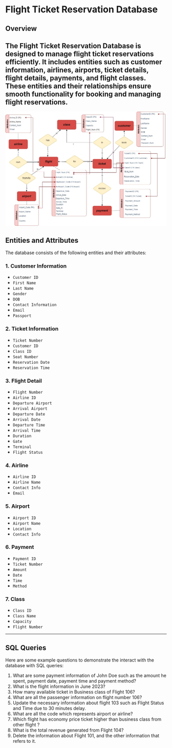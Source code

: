 # Flight Ticket Reservation Database

## Overview
The Flight Ticket Reservation Database is designed to manage flight ticket reservations efficiently. It includes entities such as customer information, airlines, airports, ticket details, flight details, payments, and flight classes. These entities and their relationships ensure smooth functionality for booking and managing flight reservations.
---
![E-R database schema](airline_reservation_database.jpg)

## Entities and Attributes
The database consists of the following entities and their attributes:
### 1. **Customer Information**                 
- `Customer ID`
- `First Name`
- `Last Name`
- `Gender`
- `DOB`
- `Contact Information`
- `Email`
- `Passport`
### 2. **Ticket Information**
- `Ticket Number`
- `Customer ID`
- `Class ID`
- `Seat Number`
- `Reservation Date`
- `Reservation Time`
### 3. **Flight Detail**
- `Flight Number`
- `Airline ID`
- `Departure Airport`
- `Arrival Airport`
- `Departure Date`
- `Arrival Date`
- `Departure Time`
- `Arrival Time`
- `Duration`
- `Gate`
- `Terminal`
- `Flight Status`
### 4. **Airline**
- `Airline ID`
- `Airline Name`
- `Contact Info`
- `Email`
### 5. **Airport**
- `Airport ID`
- `Airport Name`
- `Location`
- `Contact Info`
### 6. **Payment**
- `Payment ID`
- `Ticket Number`
- `Amount`
- `Date`
- `Time`
- `Method`
### 7. **Class**
- `Class ID`
- `Class Name`
- `Capacity`
- `Flight Number`
---
## SQL Queries
Here are some example questions to demonstrate the interact with the database with SQL queries:
1. What are some payment information of John Doe such as the amount he spent, payment date, payment time and payment method?
2. What is the flight information in June 2023?
3. How many available ticket in Business class of Flight 106?
4. What are all the passenger information on flight number 106?
5. Update the necessary information about flight 103 such as Flight Status and Time due to 30 minutes delay.
6. What are all the code which represents airport or airline?
7. Which flight has economy price ticket higher than business class from other flight ?
8. What is the total revenue generated from Flight 104?
9. Delete the information about Flight 101, and the other information that refers to it.

